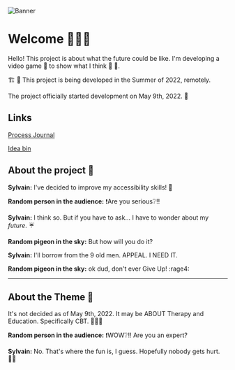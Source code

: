 ![Banner](https://github.com/SylvainTran/speculative-futures-project-2/blob/main/spec2banner.png)

# Welcome :palm_tree::hibiscus:🌷

Hello! This project is about what the future could be like. I'm developing a video game :construction: to show what I think 🤔 💬. 

:building_construction: :bricks:
This project is being developed in the Summer of 2022, remotely.

The project officially started development on May 9th, 2022. :seedling:

## __Links__

[Process Journal](https://github.com/SylvainTran/speculative-futures-project-2/wiki/Process-Journal)

[Idea bin](https://github.com/SylvainTran/speculative-futures-project-2/wiki/Idea-bin)


## __About the project__ :tada:	

**Sylvain:** I've decided to improve my accessibility skills! :manual_wheelchair:	

**Random person in the audience:** :heavy_exclamation_mark:Are you serious:grey_question::bangbang:	

**Sylvain:** I think so. But if you have to ask... I have to wonder about my *future*. :umbrella:	

**Random pigeon in the sky:** But how will you do it?

**Sylvain:** I'll borrow from the 9 old men. APPEAL. I NEED IT.

**Random pigeon in the sky:** ok dud, don't ever Give Up! :rage4:
<hr>

## __About the Theme__ 🎊

It's not decided as of May 9th, 2022. It may be ABOUT Therapy and Education. Specifically CBT. 🚧:construction_worker:🚧

**Random person in the audience:** :heavy_exclamation_mark:WOW:grey_question::bangbang:	Are you an expert?

**Sylvain:** No. That's where the fun is, I guess. Hopefully nobody gets hurt. 🤷‍♂️

